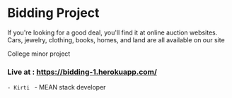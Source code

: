 # Bidding Project

If you're looking for a good deal, you'll find it at online auction websites. Cars, jewelry, clothing, books, homes, and land are all available on our site

College minor project


### Live at : https://bidding-1.herokuapp.com/

```- Kirti ``` - MEAN stack developer

